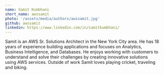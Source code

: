 ```yaml
---
name: Samit Kumbhani
short_name: awssamit
photo: '/assets/media/authors/awssamit.jpg'
github: awssamit
linkedin: https://www.linkedin.com/in/samitkumbhani/
---
```


Samit is an AWS Sr. Solutions Architect in the New York City area. He has 18 years of experience building applications and focuses on Analytics, Business Intelligence, and Databases. He enjoys working with customers to understand and solve their challenges by creating innovative solutions using AWS services. Outside of work Samit loves playing cricket, traveling and biking. 
